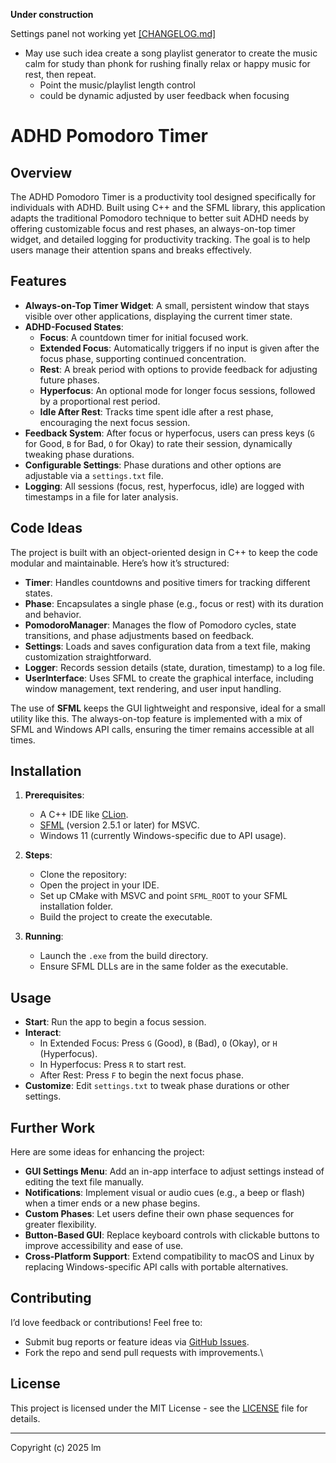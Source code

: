 **Under construction**

Settings panel not working yet
[[CHANGELOG.md]](CHANGELOG.md)

- May use such idea create a song playlist generator to create the music calm for study than phonk for rushing finally relax or happy music for rest, then repeat.
  - Point the music/playlist length control
  - could be dynamic adjusted by user feedback when focusing

# ADHD Pomodoro Timer

## Overview
The ADHD Pomodoro Timer is a productivity tool designed specifically for individuals with ADHD. Built using C++ and the SFML library, this application adapts the traditional Pomodoro technique to better suit ADHD needs by offering customizable focus and rest phases, an always-on-top timer widget, and detailed logging for productivity tracking. The goal is to help users manage their attention spans and breaks effectively.

## Features
- **Always-on-Top Timer Widget**: A small, persistent window that stays visible over other applications, displaying the current timer state.
- **ADHD-Focused States**:
  - **Focus**: A countdown timer for initial focused work.
  - **Extended Focus**: Automatically triggers if no input is given after the focus phase, supporting continued concentration.
  - **Rest**: A break period with options to provide feedback for adjusting future phases.
  - **Hyperfocus**: An optional mode for longer focus sessions, followed by a proportional rest period.
  - **Idle After Rest**: Tracks time spent idle after a rest phase, encouraging the next focus session.
- **Feedback System**: After focus or hyperfocus, users can press keys (`G` for Good, `B` for Bad, `O` for Okay) to rate their session, dynamically tweaking phase durations.
- **Configurable Settings**: Phase durations and other options are adjustable via a `settings.txt` file.
- **Logging**: All sessions (focus, rest, hyperfocus, idle) are logged with timestamps in a file for later analysis.

## Code Ideas
The project is built with an object-oriented design in C++ to keep the code modular and maintainable. Here’s how it’s structured:
- **Timer**: Handles countdowns and positive timers for tracking different states.
- **Phase**: Encapsulates a single phase (e.g., focus or rest) with its duration and behavior.
- **PomodoroManager**: Manages the flow of Pomodoro cycles, state transitions, and phase adjustments based on feedback.
- **Settings**: Loads and saves configuration data from a text file, making customization straightforward.
- **Logger**: Records session details (state, duration, timestamp) to a log file.
- **UserInterface**: Uses SFML to create the graphical interface, including window management, text rendering, and user input handling.

The use of **SFML** keeps the GUI lightweight and responsive, ideal for a small utility like this. The always-on-top feature is implemented with a mix of SFML and Windows API calls, ensuring the timer remains accessible at all times.

## Installation
1. **Prerequisites**:
   - A C++ IDE like [CLion](https://www.jetbrains.com/clion/).
   - [SFML](https://www.sfml-dev.org/download.php) (version 2.5.1 or later) for MSVC.
   - Windows 11 (currently Windows-specific due to API usage).

2. **Steps**:
   - Clone the repository:  
   - Open the project in your IDE.
   - Set up CMake with MSVC and point `SFML_ROOT` to your SFML installation folder.
   - Build the project to create the executable.

3. **Running**:
   - Launch the `.exe` from the build directory.
   - Ensure SFML DLLs are in the same folder as the executable.

## Usage
- **Start**: Run the app to begin a focus session.
- **Interact**:
  - In Extended Focus: Press `G` (Good), `B` (Bad), `O` (Okay), or `H` (Hyperfocus).
  - In Hyperfocus: Press `R` to start rest.
  - After Rest: Press `F` to begin the next focus phase.
- **Customize**: Edit `settings.txt` to tweak phase durations or other settings.

## Further Work
Here are some ideas for enhancing the project:
- **GUI Settings Menu**: Add an in-app interface to adjust settings instead of editing the text file manually.
- **Notifications**: Implement visual or audio cues (e.g., a beep or flash) when a timer ends or a new phase begins.
- **Custom Phases**: Let users define their own phase sequences for greater flexibility.
- **Button-Based GUI**: Replace keyboard controls with clickable buttons to improve accessibility and ease of use.
- **Cross-Platform Support**: Extend compatibility to macOS and Linux by replacing Windows-specific API calls with portable alternatives.

## Contributing
I’d love feedback or contributions! Feel free to:
- Submit bug reports or feature ideas via [GitHub Issues](https://github.com/yourusername/ADHDPomodoro/issues).
- Fork the repo and send pull requests with improvements.\
## License
This project is licensed under the MIT License - see the [LICENSE](LICENSE) file for details.

---
Copyright (c) 2025 lm
